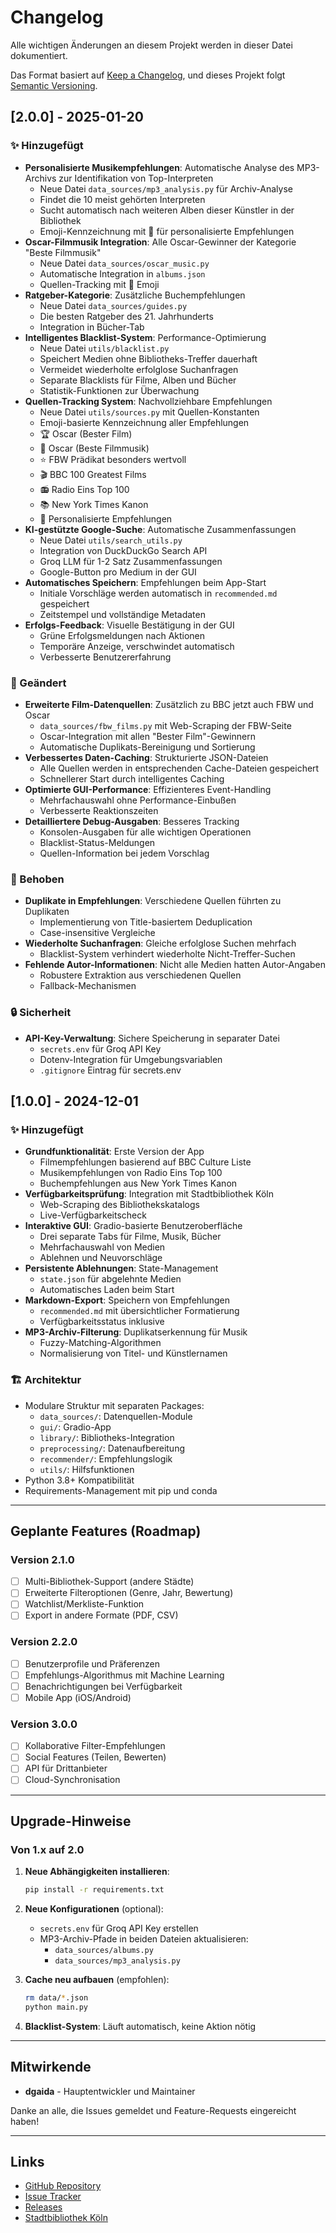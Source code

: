 # Changelog

Alle wichtigen Änderungen an diesem Projekt werden in dieser Datei dokumentiert.

Das Format basiert auf [Keep a Changelog](https://keepachangelog.com/de/1.0.0/),
und dieses Projekt folgt [Semantic Versioning](https://semver.org/lang/de/).

## [2.0.0] - 2025-01-20

### ✨ Hinzugefügt
- **Personalisierte Musikempfehlungen**: Automatische Analyse des MP3-Archivs zur Identifikation von Top-Interpreten
  - Neue Datei `data_sources/mp3_analysis.py` für Archiv-Analyse
  - Findet die 10 meist gehörten Interpreten
  - Sucht automatisch nach weiteren Alben dieser Künstler in der Bibliothek
  - Emoji-Kennzeichnung mit 💎 für personalisierte Empfehlungen
- **Oscar-Filmmusik Integration**: Alle Oscar-Gewinner der Kategorie "Beste Filmmusik"
  - Neue Datei `data_sources/oscar_music.py`
  - Automatische Integration in `albums.json`
  - Quellen-Tracking mit 🎵 Emoji
- **Ratgeber-Kategorie**: Zusätzliche Buchempfehlungen
  - Neue Datei `data_sources/guides.py`
  - Die besten Ratgeber des 21. Jahrhunderts
  - Integration in Bücher-Tab
- **Intelligentes Blacklist-System**: Performance-Optimierung
  - Neue Datei `utils/blacklist.py`
  - Speichert Medien ohne Bibliotheks-Treffer dauerhaft
  - Vermeidet wiederholte erfolglose Suchanfragen
  - Separate Blacklists für Filme, Alben und Bücher
  - Statistik-Funktionen zur Überwachung
- **Quellen-Tracking System**: Nachvollziehbare Empfehlungen
  - Neue Datei `utils/sources.py` mit Quellen-Konstanten
  - Emoji-basierte Kennzeichnung aller Empfehlungen
  - 🏆 Oscar (Bester Film)
  - 🎵 Oscar (Beste Filmmusik)
  - ⭐ FBW Prädikat besonders wertvoll
  - 🎬 BBC 100 Greatest Films
  - 📻 Radio Eins Top 100
  - 📚 New York Times Kanon
  - 💎 Personalisierte Empfehlungen
- **KI-gestützte Google-Suche**: Automatische Zusammenfassungen
  - Neue Datei `utils/search_utils.py`
  - Integration von DuckDuckGo Search API
  - Groq LLM für 1-2 Satz Zusammenfassungen
  - Google-Button pro Medium in der GUI
- **Automatisches Speichern**: Empfehlungen beim App-Start
  - Initiale Vorschläge werden automatisch in `recommended.md` gespeichert
  - Zeitstempel und vollständige Metadaten
- **Erfolgs-Feedback**: Visuelle Bestätigung in der GUI
  - Grüne Erfolgsmeldungen nach Aktionen
  - Temporäre Anzeige, verschwindet automatisch
  - Verbesserte Benutzererfahrung

### 🔄 Geändert
- **Erweiterte Film-Datenquellen**: Zusätzlich zu BBC jetzt auch FBW und Oscar
  - `data_sources/fbw_films.py` mit Web-Scraping der FBW-Seite
  - Oscar-Integration mit allen "Bester Film"-Gewinnern
  - Automatische Duplikats-Bereinigung und Sortierung
- **Verbessertes Daten-Caching**: Strukturierte JSON-Dateien
  - Alle Quellen werden in entsprechenden Cache-Dateien gespeichert
  - Schnellerer Start durch intelligentes Caching
- **Optimierte GUI-Performance**: Effizienteres Event-Handling
  - Mehrfachauswahl ohne Performance-Einbußen
  - Verbesserte Reaktionszeiten
- **Detailliertere Debug-Ausgaben**: Besseres Tracking
  - Konsolen-Ausgaben für alle wichtigen Operationen
  - Blacklist-Status-Meldungen
  - Quellen-Information bei jedem Vorschlag

### 🐛 Behoben
- **Duplikate in Empfehlungen**: Verschiedene Quellen führten zu Duplikaten
  - Implementierung von Title-basiertem Deduplication
  - Case-insensitive Vergleiche
- **Wiederholte Suchanfragen**: Gleiche erfolglose Suchen mehrfach
  - Blacklist-System verhindert wiederholte Nicht-Treffer-Suchen
- **Fehlende Autor-Informationen**: Nicht alle Medien hatten Autor-Angaben
  - Robustere Extraktion aus verschiedenen Quellen
  - Fallback-Mechanismen

### 🔒 Sicherheit
- **API-Key-Verwaltung**: Sichere Speicherung in separater Datei
  - `secrets.env` für Groq API Key
  - Dotenv-Integration für Umgebungsvariablen
  - `.gitignore` Eintrag für secrets.env

## [1.0.0] - 2024-12-01

### ✨ Hinzugefügt
- **Grundfunktionalität**: Erste Version der App
  - Filmempfehlungen basierend auf BBC Culture Liste
  - Musikempfehlungen von Radio Eins Top 100
  - Buchempfehlungen aus New York Times Kanon
- **Verfügbarkeitsprüfung**: Integration mit Stadtbibliothek Köln
  - Web-Scraping des Bibliothekskatalogs
  - Live-Verfügbarkeitscheck
- **Interaktive GUI**: Gradio-basierte Benutzeroberfläche
  - Drei separate Tabs für Filme, Musik, Bücher
  - Mehrfachauswahl von Medien
  - Ablehnen und Neuvorschläge
- **Persistente Ablehnungen**: State-Management
  - `state.json` für abgelehnte Medien
  - Automatisches Laden beim Start
- **Markdown-Export**: Speichern von Empfehlungen
  - `recommended.md` mit übersichtlicher Formatierung
  - Verfügbarkeitsstatus inklusive
- **MP3-Archiv-Filterung**: Duplikatserkennung für Musik
  - Fuzzy-Matching-Algorithmen
  - Normalisierung von Titel- und Künstlernamen

### 🏗️ Architektur
- Modulare Struktur mit separaten Packages:
  - `data_sources/`: Datenquellen-Module
  - `gui/`: Gradio-App
  - `library/`: Bibliotheks-Integration
  - `preprocessing/`: Datenaufbereitung
  - `recommender/`: Empfehlungslogik
  - `utils/`: Hilfsfunktionen
- Python 3.8+ Kompatibilität
- Requirements-Management mit pip und conda

---

## Geplante Features (Roadmap)

### Version 2.1.0
- [ ] Multi-Bibliothek-Support (andere Städte)
- [ ] Erweiterte Filteroptionen (Genre, Jahr, Bewertung)
- [ ] Watchlist/Merkliste-Funktion
- [ ] Export in andere Formate (PDF, CSV)

### Version 2.2.0
- [ ] Benutzerprofile und Präferenzen
- [ ] Empfehlungs-Algorithmus mit Machine Learning
- [ ] Benachrichtigungen bei Verfügbarkeit
- [ ] Mobile App (iOS/Android)

### Version 3.0.0
- [ ] Kollaborative Filter-Empfehlungen
- [ ] Social Features (Teilen, Bewerten)
- [ ] API für Drittanbieter
- [ ] Cloud-Synchronisation

---

## Upgrade-Hinweise

### Von 1.x auf 2.0
1. **Neue Abhängigkeiten installieren**:
   ```bash
   pip install -r requirements.txt
   ```

2. **Neue Konfigurationen** (optional):
   - `secrets.env` für Groq API Key erstellen
   - MP3-Archiv-Pfade in beiden Dateien aktualisieren:
     - `data_sources/albums.py`
     - `data_sources/mp3_analysis.py`

3. **Cache neu aufbauen** (empfohlen):
   ```bash
   rm data/*.json
   python main.py
   ```

4. **Blacklist-System**: Läuft automatisch, keine Aktion nötig

---

## Mitwirkende

- **dgaida** - Hauptentwickler und Maintainer

Danke an alle, die Issues gemeldet und Feature-Requests eingereicht haben!

---

## Links

- [GitHub Repository](https://github.com/dgaida/library_recommender)
- [Issue Tracker](https://github.com/dgaida/library_recommender/issues)
- [Releases](https://github.com/dgaida/library_recommender/releases)
- [Stadtbibliothek Köln](https://www.stbib-koeln.de/)